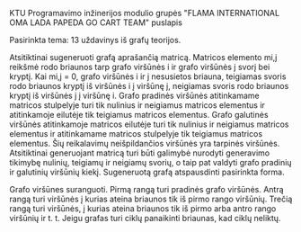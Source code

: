KTU Programavimo inžinerijos modulio 
grupės "FLAMA INTERNATIONAL OMA LADA PAPEDA GO CART TEAM" puslapis

Pasirinkta tema: 13 uždavinys iš grafų teorijos.

Atsitiktinai sugeneruoti grafą aprašančią matricą. Matricos elemento mi,j reikšmė rodo briaunos tarp grafo viršūnės i ir grafo viršūnės j svorį bei kryptį. Kai mi,j = 0, grafo viršūnės i ir j nesusietos briauna, teigiamas svoris rodo briaunos kryptį iš viršūnės i į viršūnę j, neigiamas svoris rodo briaunos kryptį iš viršūnės j į viršūnę i. Grafo pradinės viršūnės atitinkamame matricos stulpelyje turi tik nulinius ir neigiamus matricos elementus ir atitinkamoje eilutėje tik teigiamus matricos elementus. Grafo galutinės viršūnės atitinkamoje matricos eilutėje turi tik nulinius ir neigiamus matricos elementus ir atitinkamame matricos stulpelyje tik teigiamus matricos elementus. Šių reikalavimų neišpildančios viršūnės yra tarpinės viršūnės. Atsitiktinai generuojant matricą turi būti galimybė nurodyti generavimo tikimybę nulinių, teigiamų ir neigiamų svorių, o taip pat valdyti grafo pradinių ir galutinių viršūnių kiekį. Sugeneruotą grafą atspausdinti pasirinkta forma.

Grafo viršūnes suranguoti. Pirmą rangą turi pradinės grafo viršūnės. Antrą rangą turi viršūnės į kurias ateina briaunos tik iš pirmo rango viršūnių. Trečią rangą turi viršūnės, į kurias ateina briaunos tik iš pirmo arba antro rango viršūnių ir t. t. Jeigu grafas turi ciklų panaikinti briaunas, kad ciklų neliktų.
